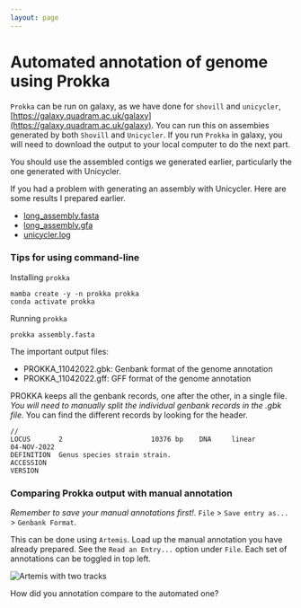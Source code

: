 ```yaml
---
layout: page
---
```


# Automated annotation of genome using Prokka 

`Prokka` can be run on galaxy, as we have done for `shovill` and `unicycler`, [https://galaxy.quadram.ac.uk/galaxy](https://galaxy.quadram.ac.uk/galaxy). You can run this on assembies generated by both `Shovill` and `Unicycler`. If you run `Prokka` in galaxy, you will need to download the output to your local computer to do the next part. 

You should use the assembled contigs we generated earlier, particularly the one generated with Unicycler.

If you had a problem with generating an assembly with Unicycler. Here are some results I prepared earlier. 

* [long_assembly.fasta](/seq-analysis/long_assembly.fasta)
* [long_assembly.gfa](/seq-analysis/long_assembly.gfa)
* [unicycler.log](/seq-analysis/unicycler.log)

### Tips for using command-line

Installing `prokka`
```
mamba create -y -n prokka prokka
conda activate prokka
```

Running `prokka`
```
prokka assembly.fasta
```

The important output files:

* PROKKA_11042022.gbk: Genbank format of the genome annotation
* PROKKA_11042022.gff: GFF format of the genome annotation

PROKKA keeps all the genbank records, one after the other, in a single file. *You will need to manually split the individual genbank records in the .gbk file.* You can find the different records by looking for the header. 

```
//
LOCUS       2                      10376 bp    DNA     linear       04-NOV-2022
DEFINITION  Genus species strain strain.
ACCESSION   
VERSION
```

### Comparing Prokka output with manual annotation

*Remember to save your manual annotations first!*. `File` > `Save entry as...` > `Genbank Format`. 

This can be done using `Artemis`. Load up the manual annotation you have already prepared. See the `Read an Entry...` option under `File`. Each set of annotations can be toggled in top left. 

![Artemis with two tracks]({{site.baseurl}}/seq-analysis/art_compare.png)

How did you annotation compare to the automated one?

